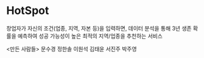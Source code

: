 # HotSpot
창업자가 자신의 조건(업종, 지역, 자본 등)을 입력하면, 데이터 분석을 통해 3년 생존 확률을 예측하여 성공 가능성이 높은 최적의 지역/업종을 추천하는 서비스

<만든 사람들>
문수경 정한솔 이원석 김태윤 서진주 박주영
